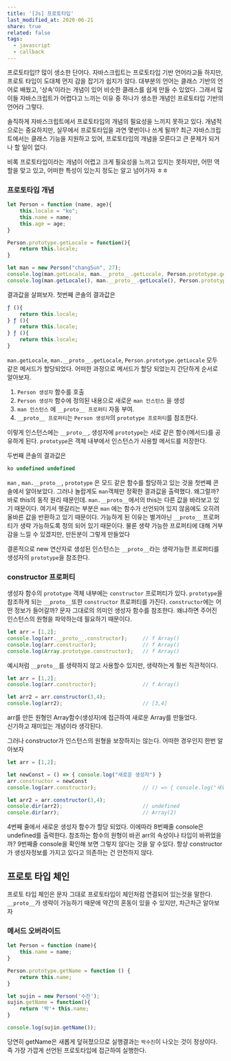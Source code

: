 ```yaml
---
title: '[Js] 프로토타입'
last_modified_at: 2020-06-21
share: true
related: false
tags:
  - javascript
  - callback
---
```


프로토타입!? 많이 생소한 단어다. 자바스크립트는 프로토타입 기반 언어라고들 하지만, 프로토 타입이 도대체 먼지 감을 잡기가 쉽지가 않다.
대부분의 언어는 클래스 기반의 언어로 배웠고, '상속'이라는 개념이 있어 비슷한 클래스를 쉽게 만들 수 있었다. 
그래서 많이들 자바스크립트가 어렵다고 느끼는 이유 중 하나가 생소한 개념인 프로토타입 기반의 언어라 그렇다. 

솔직하게 자바스크립트에서 프로토타입의 개념의 필요성을 느끼지 못하고 있다.
개념적으로는 중요하지만, 실무에서 프로토타입을 과연 몇번이나 쓰게 될까? 
최근 자바스크립트에서는 클래스 기능을 지원하고 있어, 프로토타입의 개념을 모른다고 큰 문제가 되거나 할 일이 없다.

비록 프로토타입이라는 개념이 어렵고 크게 필요성을 느끼고 있지는 못하지만, 
어떤 역할을 맞고 있고, 어떠한 특성이 있는지 정도는 알고 넘어가자 ㅎㅎ 

### 프로토타입 개념

```js
let Person = function (name, age){
    this.locale = "ko";
    this.name = name;
    this.age = age;
}

Person.prototype.getLocale = function(){
    return this.locale;
}

let man = new Person("changSun", 27);
console.log(man.getLocale, man.__proto__.getLocale, Person.prototype.getLocale);
console.log(man.getLocale(), man.__proto__.getLocale(), Person.prototype.getLocale());
```

결과값을 살펴보자.
첫번째 콘솔의 결과값은 
```js
ƒ (){
    return this.locale;
} ƒ (){
    return this.locale;
} ƒ (){
    return this.locale;
}
```
`man.getLocale`, `man.__proto__.getLocale`, `Person.prototype.getLocale` 모두 같은 메서드가 할당되었다.
어떠한 과정으로 메서드가 할당 되었는지 간단하게 순서로 알아보자.  

1. `Person 생성자` 함수를 호출 
2. `Person 생성자` 함수에 정의된 내용으로 새로운 `man 인스턴스` 을 생성
3. `man 인스턴스` 에 `__proto__ 프로퍼티` 자동 부여.
4.  `__proto__ 프로퍼티`는 `Person 생성자`의 `prototype 프로퍼티`를 참조한다.

이렇게 인스턴스에는 `__proto__`, 생성자에 `prototype`는 서로 같은 함수(메서드)를 공유하게 된다. 
`prototype`은 객체 내부에서 인스턴스가 사용할 메서드를 저장한다. 

두번째 콘솔의 결과값은 
```js
ko undefined undefined
```
`man` , `man.__proto__`, `prototype` 은 모드 같은 함수를 할당하고 있는 것을 첫번째 콘솔에서 알아보았다.
그러나 놀랍게도 `man`객체만 정확한 결과값을 출력했다. 왜그럴까? 바로 this의 동작 원리 때문인데.
`man.__proto__`에서의 this는 다른 값을 바라보고 있기 때문이다. 여기서 헷갈리는 부분은 
`man` 에는 함수가 선언되어 있지 않음에도 오히려 올바른 값을 반환하고 있기 때문이다.
가능하게 된 이유는 별겨아닌 `__proto__` 프로퍼티가 생략 가능하도록 정의 되어 있기 때문이다. 
물론 생략 가능한 프로퍼티에 대해 거부감을 느낄 수 있겠지만, 만든분이 그렇게 만들었다

결론적으로 new 연산자로 생성된 인스턴스는 `__proto__`라는 생략가능한 프로퍼티를 생성자의 `prototype`을 참조한다.

### constructor 프로퍼티

생성자 함수의 `prototype` 객체 내부에는 `constructor` 프로퍼티가 있다.
`prototype`을 참조하게 되는 `__proto__`또한 `constructor` 프로퍼티를 가진다.
`constructor`에는 어떤 정보가 들어갈까? 문자 그대로의 의미인 생성자 함수를 참조한다. 
왜냐하면 주어진 인스턴스의 원형을 파악하는데 필요하기 때문이다. 

```js
let arr = [1,2];
console.log(arr.__proto__.constructor);     // f Array()
console.log(arr.constructor);               // f Array()
console.log(Array.prototype.constructor);   // f Array()
```
예시처럼 `__proto__`를 생략하지 않고 사용할수 있지만, 생략하는게 훨씬 직관적이다.

```js
let arr = [1,2];
console.log(arr.constructor);               // f Array()

let arr2 = arr.constructor(3,4);
console.log(arr2);                          // [3,4]
```
arr를 만든 원형인 Array함수(생성자)에 접근하여 새로운 Array를 만들었다.  
신기하고 재미있는 개념이라 생각된다. 

그러나 constructor가 인스턴스의 원형을 보장하지는 않는다. 
어떠한 경우인지 한번 알아보자 

```js
let arr = [1,2];

let newConst = () => { console.log("새로운 생성자") }
arr.constructor = newConst
console.log(arr.constructor);               // () => { console.log("새로운 생성자") }

let arr2 = arr.constructor(3,4);
console.dir(arr2);                          // undefined
console.dir(arr);                           // Array(2)
```

4번째 줄에서 새로운 생성자 함수가 할당 되었다. 이에따라 8번째줄 console은 undefined를 출력한다. 
참조하는 함수의 원형이 바귄 arr의 속성이나 타입이 바뀌었을까? 9번째줄 console을 확인해 보면 
그렇지 않다는 것을 알 수있다. 항상 constructor가 생성자정보를 가지고 있다고 의존하는 건 안전하지 않다. 

## 프로토 타입 체인

프로토 타입 체인은 문자 그대로 프로토타입이 체인처럼 연결되어 있는것을 말한다. 
`__proto__`가 생략이 가능하기 때문에 약간의 혼동이 있을 수 있지만, 차근차근 알아보자


### 메서드 오버라이드 

```js
let Person = function (name){
    this.name = name;
}

Person.prototype.getName = function () {
    return this.name;
}

let sujin = new Person('수진');
sujin.getName = function(){
    return '박'+ this.name;
}

console.log(sujin.getName());
```
당연히 getName은 새롭게 덮혀졌으므로 실행결과는 `박수진`이 나오는 것이 정상이다.
즉 가장 가깝게 선언된 프로토타입에 접근하여 실행한다. 